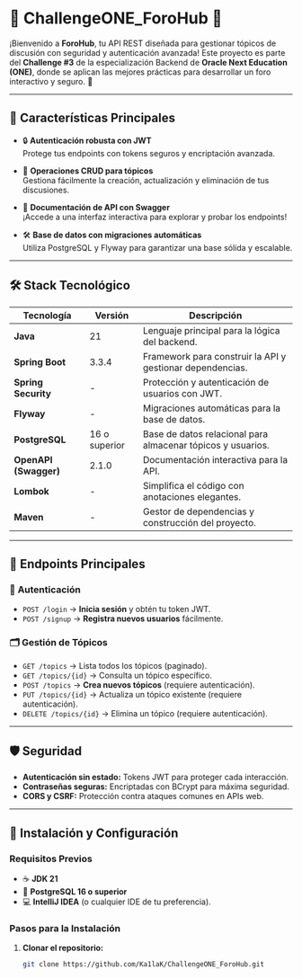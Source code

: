 # 🌟 ChallengeONE_ForoHub 🚀

¡Bienvenido a **ForoHub**, tu API REST diseñada para gestionar tópicos de discusión con seguridad y autenticación avanzada! Este proyecto es parte del **Challenge #3** de la especialización Backend de **Oracle Next Education (ONE)**, donde se aplican las mejores prácticas para desarrollar un foro interactivo y seguro. 🎉

---

## 🌟 **Características Principales**

- 🔒 **Autenticación robusta con JWT**  
  Protege tus endpoints con tokens seguros y encriptación avanzada.  

- 📝 **Operaciones CRUD para tópicos**  
  Gestiona fácilmente la creación, actualización y eliminación de tus discusiones.  

- 📄 **Documentación de API con Swagger**  
  ¡Accede a una interfaz interactiva para explorar y probar los endpoints!  

- 🛠️ **Base de datos con migraciones automáticas**  
  Utiliza PostgreSQL y Flyway para garantizar una base sólida y escalable.  

---

## 🛠️ **Stack Tecnológico**

| **Tecnología**        | **Versión**  | **Descripción**                                               |
|------------------------|--------------|---------------------------------------------------------------|
| **Java**              | 21           | Lenguaje principal para la lógica del backend.               |
| **Spring Boot**       | 3.3.4        | Framework para construir la API y gestionar dependencias.     |
| **Spring Security**   | -            | Protección y autenticación de usuarios con JWT.              |
| **Flyway**            | -            | Migraciones automáticas para la base de datos.               |
| **PostgreSQL**        | 16 o superior| Base de datos relacional para almacenar tópicos y usuarios.  |
| **OpenAPI (Swagger)** | 2.1.0        | Documentación interactiva para la API.                       |
| **Lombok**            | -            | Simplifica el código con anotaciones elegantes.              |
| **Maven**             | -            | Gestor de dependencias y construcción del proyecto.          |

---

## 🔗 **Endpoints Principales**

### 🔐 **Autenticación**
- `POST /login` → **Inicia sesión** y obtén tu token JWT.  
- `POST /signup` → **Registra nuevos usuarios** fácilmente.  

### 🗂️ **Gestión de Tópicos**
- `GET /topics` → Lista todos los tópicos (paginado).  
- `GET /topics/{id}` → Consulta un tópico específico.  
- `POST /topics` → **Crea nuevos tópicos** (requiere autenticación).  
- `PUT /topics/{id}` → Actualiza un tópico existente (requiere autenticación).  
- `DELETE /topics/{id}` → Elimina un tópico (requiere autenticación).  

---

## 🛡️ **Seguridad**

- **Autenticación sin estado:** Tokens JWT para proteger cada interacción.  
- **Contraseñas seguras:** Encriptadas con BCrypt para máxima seguridad.  
- **CORS y CSRF:** Protección contra ataques comunes en APIs web.  

---

## 🚀 **Instalación y Configuración**

### **Requisitos Previos**
- ☕ **JDK 21**  
- 🐘 **PostgreSQL 16 o superior**  
- 💻 **IntelliJ IDEA** (o cualquier IDE de tu preferencia).  

### **Pasos para la Instalación**

1. **Clonar el repositorio:**
   ```bash
   git clone https://github.com/Ka1laK/ChallengeONE_ForoHub.git
